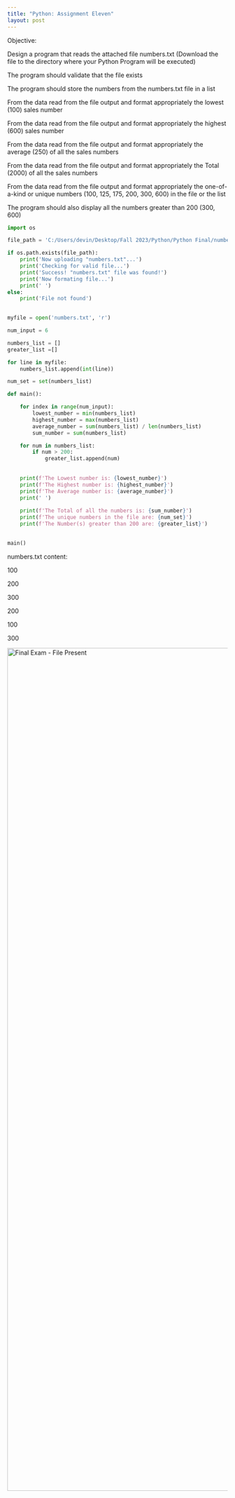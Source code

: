 ```yaml
---
title: "Python: Assignment Eleven"
layout: post
---
```

Objective:

Design a program that reads the attached file numbers.txt (Download the file to the directory where your Python Program will be executed)

The program should validate that the file exists

The program should store the numbers from the numbers.txt file in a list

From the data read from the file output and format appropriately the lowest (100) sales number

From the data read from the file output and format appropriately the highest (600) sales number

From the data read from the file output and format appropriately the average (250) of all the sales numbers

From the data read from the file output and format appropriately the Total (2000) of all the sales numbers

From the data read from the file output and format appropriately the one-of-a-kind or unique numbers (100, 125, 175, 200, 300, 600) in the file or the list

The program should also display all the numbers greater than 200 (300, 600)
```py
import os

file_path = 'C:/Users/devin/Desktop/Fall 2023/Python/Python Final/numbers.txt'

if os.path.exists(file_path):
    print('Now uploading "numbers.txt"...')
    print('Checking for valid file...')
    print('Success! "numbers.txt" file was found!')
    print('Now formating file...')
    print(' ')
else:
    print('File not found')

    
myfile = open('numbers.txt', 'r')

num_input = 6

numbers_list = []
greater_list =[]

for line in myfile:
    numbers_list.append(int(line))

num_set = set(numbers_list)

def main():

    for index in range(num_input):
        lowest_number = min(numbers_list)
        highest_number = max(numbers_list)
        average_number = sum(numbers_list) / len(numbers_list)
        sum_number = sum(numbers_list)

    for num in numbers_list:
        if num > 200:
            greater_list.append(num)
     
            
    print(f'The Lowest number is: {lowest_number}')
    print(f'The Highest number is: {highest_number}')
    print(f'The Average number is: {average_number}')
    print(' ')
    
    print(f'The Total of all the numbers is: {sum_number}')
    print(f'The unique numbers in the file are: {num_set}')
    print(f'The Number(s) greater than 200 are: {greater_list}')

    
main()

```
numbers.txt content:

100

200

300

200

100

300


<img width="1922" alt="Final Exam - File Present" src="https://github.com/Devin10Dahlberg/devin10dahlberg.github.io/assets/149525072/cdb34397-666a-48a1-8cb2-f95b2c75cafe">
